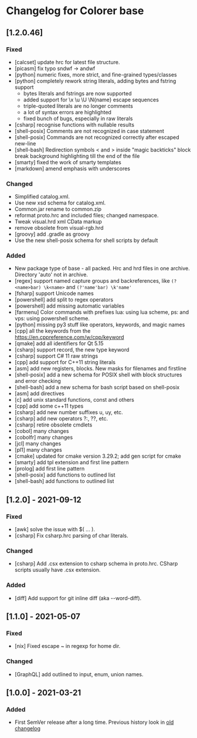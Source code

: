 # Changelog for Colorer base

## [1.2.0.46]

### Fixed
- [calcset] update hrc for latest file structure.
- [picasm] fix typo  sndwf -> andwf
- [python] numeric fixes, more strict, and fine-grained types/classes
- [python] completely rework string literals, adding bytes and fstring support
    * bytes literals and fstrings are now supported
    * added support for \x \u \U \N{name} escape sequences
    * triple-quoted literals are no longer comments
    * a lot of syntax errors are highlighted
    * fixed bunch of bugs, especially in raw literals
- [csharp] recognise functions with nullable results
- [shell-posix] Comments are not recognized in case statement
- [shell-posix] Commands are not recognized correctly after escaped new-line
- [shell-bash] Redirection symbols < and > inside "magic backticks" block break background highlighting till the end of the file
- [smarty] fixed the work of smarty templates
- [markdown] amend emphasis with underscores

### Changed
- Simplified catalog.xml.
- Use new xsd schema for catalog.xml.
- Common.jar rename to common.zip
- reformat proto.hrc and included files; changed namespace.
- Tweak visual.hrd xml CData markup
- remove obsolete from visual-rgb.hrd
- [groovy] add .gradle as groovy
- Use the new shell-posix schema for shell scripts by default

### Added
- New package type of base - all packed. Hrc and hrd files in one archive. Directory 'auto' not in archive.
- [regex] support named capture groups and backreferences, like `(?<name>bar) \k<name>` and `(?'name'bar) \k'name'`
- [fsharp] support Unicode names
- [powershell] add split to regex operators
- [powershell] add missing automatic variables
- [farmenu] Color commands with prefixes lua: using lua scheme, ps: and vps: using powershell scheme.
- [python] missing py3 stuff like operators, keywords, and magic names
- [cpp] all the keywords from the https://en.cppreference.com/w/cpp/keyword
- [qmake] add all identifiers for Qt 5.15
- [csharp] support record, the new type keyword
- [csharp] support C# 11 raw strings
- [cpp] add support for C++11 string literals
- [asm] add new registers, blocks. New masks for filenames and firstline
- [shell-posix] add a new schema for POSIX shell with block structures and error checking
- [shell-bash] add a new schema for bash script based on shell-posix
- [asm] add directives
- [c] add unix standard functions, const and others
- [cpp] add some c++11 types
- [csharp] add new number suffixes u, uy, etc.
- [csharp] add new operators ?:, ??, etc.
- [csharp] retire obsolete cmdlets
- [cobol] many changes
- [cobolfr] many changes
- [jcl] many changes
- [pl1] many changes
- [cmake] updated for cmake version 3.29.2; add gen script for cmake
- [smarty] add tpl extension and first line pattern
- [prolog] add first line pattern
- [shell-posix] add functions to outlined list
- [shell-bash] add functions to outlined list

## [1.2.0] - 2021-09-12

### Fixed
- [awk] solve the issue with $( ... ).
- [csharp] Fix csharp.hrc parsing of char literals.

### Changed
- [csharp] Add .csx extension to csharp schema in proto.hrc. CSharp scripts usually have .csx extension.

### Added
- [diff] Add support for git inline diff (aka --word-diff).

## [1.1.0] - 2021-05-07

### Fixed
- [nix] Fixed escape ~ in regexp for home dir.

### Changed
- [GraphQL] add outlined to input, enum, union names.

## [1.0.0] - 2021-03-21

### Added
- First SemVer release after a long time. Previous history look in [old changelog](https://github.com/colorer/Colorer-schemes/blob/0ce9aa4ecf2fda04b959a7a74fd965247d8f65f8/hrc/hrc/CHANGELOG)

